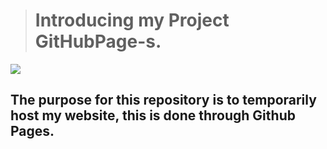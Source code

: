 > # Introducing my Project GitHubPage-s.

![](https://miro.medium.com/max/1400/1*UBPbXxCACLSygvXutPPGSA.jpeg)

## The purpose for this repository is to temporarily host my website, this is done through Github Pages.
